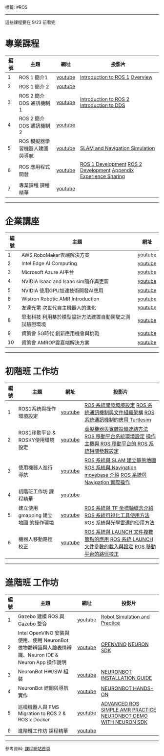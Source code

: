 標籤: #ROS

---

這些課程要在 9/23 前看完

# 專業課程

| 編號 | 主題                           | 網址                                    | 投影片                                                                                                                                                                                                                                                                                        |
| ---- | ------------------------------ | --------------------------------------- | --------------------------------------------------------------------------------------------------------------------------------------------------------------------------------------------------------------------------------------------------------------------------------------------- |
| 1    | ROS 1 簡介1                    | [youtube](https://youtu.be/FX8HAkR7SFw) | [Introduction to ROS 1](https://drive.google.com/file/d/1tvgxnZI6iX4Yz2Eqlh0yyJfhz32VqGLa/view) [Overview](https://drive.google.com/file/d/1_KciOYExbZtP6pRvVzQesPPYYpKUO_6i/view)                                                                                                            |
| 2    | ROS 1 簡介 2                   | [youtube](https://youtu.be/gRj-zr8H538) |                                                                                                                                                                                                                                                                                               |
| 3    | ROS 2 簡介 DDS 通訊機制 1      | [youtube](https://youtu.be/3e3Nn8ERTJ0) | [Introduction to ROS 2](https://drive.google.com/file/d/1vU6Z6ECr_LheQ3057UT5_akMvsKIRvyb/view) [Introduction to DDS](https://drive.google.com/file/d/1htLtOrGHR5gTqdBs87RRAt21L6tNIeos/view)                                                                                                 |
| 4    | ROS 2 簡介 DDS 通訊機制 2      | [youtube](https://youtu.be/AGGkHXpoSAg) |                                                                                                                                                                                                                                                                                               |
| 5    | ROS 模擬器學習機器人建圖與導航 | [youtube](https://youtu.be/PUoVQSI-Ir8) | [SLAM and Navigation Simulation](https://drive.google.com/file/d/1reLYlvNibmF9Oa6DRniKi0CoBjVwNVgX/view)                                                                                                                                                                                      |
| 6    | ROS 應用程式開發               | [youtube](https://youtu.be/YP5iKT7se0k) | [ROS 1 Development](https://drive.google.com/file/d/1gq2aWZCJ4w4_sAhgNuyCin3muNn3Xsoo/view) [ROS 2 Development](https://drive.google.com/file/d/1bLlsqgramxBJpjbZ4tp8OsgQjvx01aNt/view) [Appendix Experience Sharing](https://drive.google.com/file/d/1Eb35j3fj5Seul4CjBaYchkTp8_axk18A/view) |
| 7    | 專業課程 課程精華              | [youtube](https://youtu.be/xAAmr81CmJQ) |                                                                                                                                                                                                                                                                                               |

---

# 企業講座

| 編號 | 主題                                                    | 網址                                    |
| ---- | ------------------------------------------------------- | --------------------------------------- |
| 1    | AWS RoboMaker雲端解決方案                               | [youtube](https://youtu.be/duvWUPQ9YSA) |
| 2    | Intel Edge AI Computing                                 | [youtube](https://youtu.be/5a9fVJ2ik5I) |
| 3    | Microsoft Azure AI平台                                  | [youtube](https://youtu.be/X2ADB_7HonE) |
| 4    | NVIDIA Isaac and Isaac sim簡介與更新                    | [youtube](https://youtu.be/WXu_BXJADuc) |
| 5    | NVIDIA 使用GPU加速技術開發AI應用                        | [youtube](https://youtu.be/fuXarm8mrlo) |
| 6    | Wistron Robotic AMR Introduction                        | [youtube](https://youtu.be/P0rfkBWPrUE) |
| 7    | 友達光電 次世代自主機器人的進化                         | [youtube](https://youtu.be/hQaUZPQ5KhI) |
| 8    | 思渤科技 利用基於模型設計方法建置自動駕駛之測試驗證環境 | [youtube](https://youtu.be/tEWkn6WUvU8) |
| 9    | 資策會 5G時代 創新應用機會與挑戰                        | [youtube](https://youtu.be/SRIlHznRHSU) |
| 10   | 資策會 AMROP雲嘉端解決方案                              | [youtube](https://youtu.be/WdZuPGz3WUI) |


---

# 初階班 工作坊

| 編號 | 主題                                  | 網址                                    | 投影片                                                                                                                                                                                                                                                                                                                           |
| ---- | ------------------------------------- | --------------------------------------- | -------------------------------------------------------------------------------------------------------------------------------------------------------------------------------------------------------------------------------------------------------------------------------------------------------------------------------- |
| 1    | ROS1系統與操作環境設定                | [youtube](https://youtu.be/W_KRGXRhyVI) | [ROS 系統開發環境設定](https://drive.google.com/file/d/1YF-ZA6_lrrJu-Xux_nj26mzA5O8sD1cv/view) [ROS 系統通訊機制與文件組織架構](https://drive.google.com/file/d/1lZN4NdU6OcNYvvJ-HxJnQqjYB8u1itnu/view) [ROS 系統通訊機制的應用 Turtlesim](https://drive.google.com/file/d/1RehFAFpdHBizRVri7XwMlxKtCDUo-7Fg/view)               |
| 2    | ROS1移動平台 & ROSKY使用環境設定      | [youtube](https://youtu.be/sWn1-cQxsgw) | [虛擬機器與實體設備連結方法](https://drive.google.com/file/d/1qlnz41Dmz3FKZzzYX2QJ1lEXqyWTNy7Y/view) [ROS 移動平台系統環境設定](https://drive.google.com/file/d/1MLLeDssp0KKUcJaPuSiKnoKEcIoy0BcI/view) [操作主機與 ROS 移動平台的 ROS 系統相關參數設定](https://drive.google.com/file/d/1bSb7slusySMEgz_yJ5u6eetXqfQe0Z77/view) |
| 3    | 使用機器人進行導航                    | [youtube](https://youtu.be/ptwC7zboQks) | [ROS 系統與 SLAM 建立靜態地圖](https://drive.google.com/file/d/1DtCkMheuy47zOnr45lx_Whi710ZYiCvg/view) [ROS 系統與 Navigation movebase 介紹](https://drive.google.com/file/d/1jxds6Tjk1R0FcbwatL9zKYQRDRwaGd80/view) [ROS 系統與 Navigation 實際操作](https://drive.google.com/file/d/1bATJEn97RLwnOEby7jpa0iGg8HYDgwwX/view)    |
| 4    | 初階班工作坊 課程精華                 | [youtube](https://youtu.be/wfvC8qRub1s) |                                                                                                                                                                                                                                                                                                                                  |
| 5    | 建立使用 gmapping 建立地圖 的操作環境 | [youtube](https://youtu.be/Dnuu7SElQTU) | [ROS 系統與 TF 坐標軸概念介紹](https://drive.google.com/file/d/124QoYjEBhPce6xUQsqU21jJCp6iCrzsn/view) [ROS 系統可視化工具使用方法](https://drive.google.com/file/d/1w_MZLHivA8zlIPXWOQ1z8p-mxK0jLZOo/view) [ROS 系統與光學雷達的使用方法](https://drive.google.com/file/d/19253yIha9ApY0X1ohgfITJCBwcMFTnsR/view)               |
| 6    | 機器人移動路徑校正                    | [youtube](https://youtu.be/EIyFH3eU4_s) | [ROS 系統與 LAUNCH 文件複數節點的應用](https://drive.google.com/file/d/1koSuvVdfMVu4wsJOQsuKXflX2CeLw7sd/view) [ROS 系統 LAUNCH 文件參數的載入與設定](https://drive.google.com/file/d/1kFDu_SbsUVZ1kH1OPr2a1PtLtgIUCFvF/view) [ROS 移動平台的路徑校正](https://drive.google.com/file/d/1GV6KDHV-0zXkmysi_4BTKS89PqRFevx7/view)   |

---

# 進階班 工作坊

| 編號 | 主題                                                                                                 | 網址                                    | 投影片                                                                                                                                                                                                                                                                                        |
| ---- | ---------------------------------------------------------------------------------------------------- | --------------------------------------- | --------------------------------------------------------------------------------------------------------------------------------------------------------------------------------------------------------------------------------------------------------------------------------------------- |
| 1    | Gazebo 建模 ROS 與 Gazebo 整合                                                                       | [youtube](https://youtu.be/WQafauEBhs8) | [Robot Simulation and Practice](https://drive.google.com/file/d/1ZT3LWUaRSFTS6rwYFhKta34jyRhGSyg7/view)                                                                                                                                                                                       |
| 2    | Intel OpenVINO 安裝與使用、使用 NeuronBot 做物體辨識與人臉表情辨識、Neuron IDE & Neuron App 操作說明 | [youtube](https://youtu.be/92LcdM9Ewn8) | [OPENVINO](https://drive.google.com/file/d/1uJEUngOf85xuaIq_dY9Lm6n7pov6S35-/view) [NEURON SDK](https://drive.google.com/file/d/1bSPL8NztQ1Welv5paN1XTW8pJTRHNg0T/view)                                                                                                                       |
| 3    | NeuronBot HW/SW 組裝                                                                                 | [youtube](https://youtu.be/0fdD3Nj9X7A) | [NEURONBOT INSTALLATION GUIDE](https://drive.google.com/file/d/1Ycotrn8-NtzTvCKicOIWd5CNoIcek3Jv/view)                                                                                                                                                                                        |
| 4    | NeuronBot 建圖與導航實作                                                                             | [youtube](https://youtu.be/Jzi1Akkg3xQ) | [NEURONBOT HANDS-ON](https://drive.google.com/file/d/19R-dGUSIHw4DVAvo-8jJQomGWR4RF3uv/view)                                                                                                                                                                                                  |
| 5    | 巡檢機器人與 FMS Migration to ROS 2 & ROS x Docker                                                   | [youtube](https://youtu.be/UjmVqpAIQMI) | [ADVANCED ROS](https://drive.google.com/file/d/1WCeK15IieLrdw6DlijjSu04Ktv7ekuTD/view) [SIMPLE AMR PRACTICE](https://drive.google.com/file/d/1UQiO5LfCGc-77418Y9LDrJf3vW7pVPsL/view) [NEURONBOT DEMO WITH NEURON SDK](https://drive.google.com/file/d/1GmxtQDZuBST3uUZh2GZ4_sF90detFt_m/view) |
| 6    | 進階班工作坊 課程精華                                                                                | [youtube](https://youtu.be/8NUGQxYdR1Y) |                                                                                                                                                                                                                                                                                               |

---

參考資料:
[課程網站首頁](https://magicway.taoyuan-ros.com.tw/Information/Agenda.aspx)